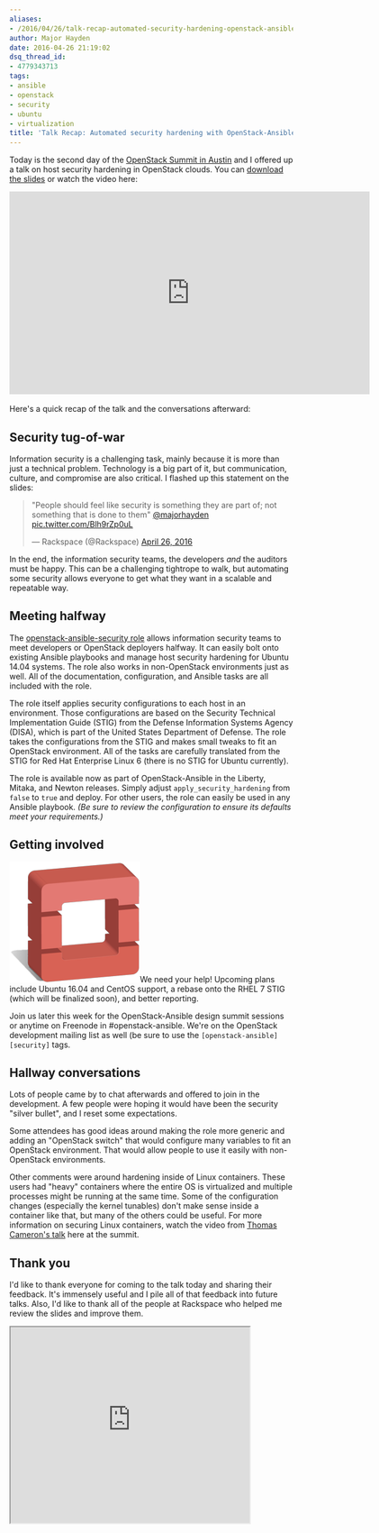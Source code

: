 ```yaml
---
aliases:
- /2016/04/26/talk-recap-automated-security-hardening-openstack-ansible/
author: Major Hayden
date: 2016-04-26 21:19:02
dsq_thread_id:
- 4779343713
tags:
- ansible
- openstack
- security
- ubuntu
- virtualization
title: 'Talk Recap: Automated security hardening with OpenStack-Ansible'
---
```


Today is the second day of the [OpenStack Summit in Austin][1] and I offered up a talk on host security hardening in OpenStack clouds. You can [download the slides][2] or watch the video here:

<span class="embed-youtube" style="text-align:center; display: block;"><iframe class='youtube-player' type='text/html' width='640' height='360' src='https://www.youtube.com/embed/q_uDtdpLmpg?version=3&#038;rel=1&#038;fs=1&#038;autohide=2&#038;showsearch=0&#038;showinfo=1&#038;iv_load_policy=1&#038;wmode=transparent' allowfullscreen='true' style='border:0;'></iframe></span>

Here's a quick recap of the talk and the conversations afterward:

## Security tug-of-war

Information security is a challenging task, mainly because it is more than just a technical problem. Technology is a big part of it, but communication, culture, and compromise are also critical. I flashed up this statement on the slides:

<blockquote class="twitter-tweet tw-align-center" data-width="500">
  <p lang="en" dir="ltr">
    "People should feel like security is something they are part of; not something that is done to them" <a href="https://twitter.com/majorhayden">@majorhayden</a> <a href="https://t.co/Blh9rZp0uL">pic.twitter.com/Blh9rZp0uL</a>
  </p>

  <p>
    &mdash; Rackspace (@Rackspace) <a href="https://twitter.com/Rackspace/status/724998210154979329">April 26, 2016</a>
  </p>
</blockquote>



In the end, the information security teams, the developers _and_ the auditors must be happy. This can be a challenging tightrope to walk, but automating some security allows everyone to get what they want in a scalable and repeatable way.

## Meeting halfway

The [openstack-ansible-security role][3] allows information security teams to meet developers or OpenStack deployers halfway. It can easily bolt onto existing Ansible playbooks and manage host security hardening for Ubuntu 14.04 systems. The role also works in non-OpenStack environments just as well. All of the documentation, configuration, and Ansible tasks are all included with the role.

The role itself applies security configurations to each host in an environment. Those configurations are based on the Security Technical Implementation Guide (STIG) from the Defense Information Systems Agency (DISA), which is part of the United States Department of Defense. The role takes the configurations from the STIG and makes small tweaks to fit an OpenStack environment. All of the tasks are carefully translated from the STIG for Red Hat Enterprise Linux 6 (there is no STIG for Ubuntu currently).

The role is available now as part of OpenStack-Ansible in the Liberty, Mitaka, and Newton releases. Simply adjust `apply_security_hardening` from `false` to `true` and deploy. For other users, the role can easily be used in any Ansible playbook. _(Be sure to review the configuration to ensure its defaults meet your requirements.)_

## Getting involved

[<img src="/wp-content/uploads/2011/11/openstack-justheo.png" alt="OpenStack security" width="232" height="214" class="alignright size-full wp-image-2592" />][4]We need your help! Upcoming plans include Ubuntu 16.04 and CentOS support, a rebase onto the RHEL 7 STIG (which will be finalized soon), and better reporting.

Join us later this week for the OpenStack-Ansible design summit sessions or anytime on Freenode in #openstack-ansible. We're on the OpenStack development mailing list as well (be sure to use the `[openstack-ansible][security]` tags.

## Hallway conversations

Lots of people came by to chat afterwards and offered to join in the development. A few people were hoping it would have been the security "silver bullet", and I reset some expectations.

Some attendees has good ideas around making the role more generic and adding an "OpenStack switch" that would configure many variables to fit an OpenStack environment. That would allow people to use it easily with non-OpenStack environments.

Other comments were around hardening inside of Linux containers. These users had "heavy" containers where the entire OS is virtualized and multiple processes might be running at the same time. Some of the configuration changes (especially the kernel tunables) don't make sense inside a container like that, but many of the others could be useful. For more information on securing Linux containers, watch the video from [Thomas Cameron's talk][5] here at the summit.

## Thank you

I'd like to thank everyone for coming to the talk today and sharing their feedback. It's immensely useful and I pile all of that feedback into future talks. Also, I'd like to thank all of the people at Rackspace who helped me review the slides and improve them.

<iframe src='https://www.slideshare.net/slideshow/embed_code/61387839' width='425' height='348' allowfullscreen webkitallowfullscreen mozallowfullscreen></iframe>

 [1]: https://www.openstack.org/summit/austin-2016/
 [2]: http://www.slideshare.net/MajorHayden/automated-security-hardening-with-openstackansible
 [3]: http://docs.openstack.org/developer/openstack-ansible-security
 [4]: /wp-content/uploads/2011/11/openstack-justheo.png
 [5]: https://www.openstack.org/summit/austin-2016/summit-schedule/events/8615